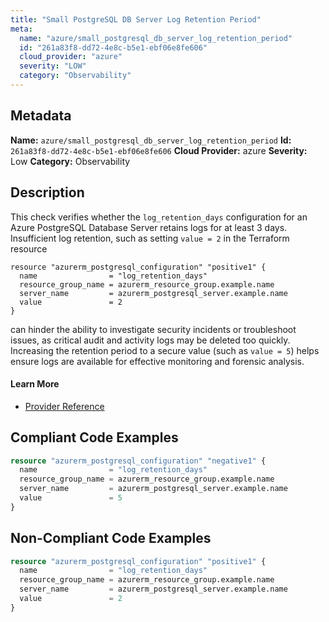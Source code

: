 ```yaml
---
title: "Small PostgreSQL DB Server Log Retention Period"
meta:
  name: "azure/small_postgresql_db_server_log_retention_period"
  id: "261a83f8-dd72-4e8c-b5e1-ebf06e8fe606"
  cloud_provider: "azure"
  severity: "LOW"
  category: "Observability"
---
```

## Metadata
**Name:** `azure/small_postgresql_db_server_log_retention_period`
**Id:** `261a83f8-dd72-4e8c-b5e1-ebf06e8fe606`
**Cloud Provider:** azure
**Severity:** Low
**Category:** Observability
## Description
This check verifies whether the `log_retention_days` configuration for an Azure PostgreSQL Database Server retains logs for at least 3 days. Insufficient log retention, such as setting `value = 2` in the Terraform resource

```
resource "azurerm_postgresql_configuration" "positive1" {
  name                = "log_retention_days"
  resource_group_name = azurerm_resource_group.example.name
  server_name         = azurerm_postgresql_server.example.name
  value               = 2
}
```

can hinder the ability to investigate security incidents or troubleshoot issues, as critical audit and activity logs may be deleted too quickly. Increasing the retention period to a secure value (such as `value = 5`) helps ensure logs are available for effective monitoring and forensic analysis.

#### Learn More

 - [Provider Reference](https://registry.terraform.io/providers/hashicorp/azurerm/latest/docs/resources/postgresql_configuration)


## Compliant Code Examples
```terraform
resource "azurerm_postgresql_configuration" "negative1" {
  name                = "log_retention_days"
  resource_group_name = azurerm_resource_group.example.name
  server_name         = azurerm_postgresql_server.example.name
  value               = 5
}
```
## Non-Compliant Code Examples
```terraform
resource "azurerm_postgresql_configuration" "positive1" {
  name                = "log_retention_days"
  resource_group_name = azurerm_resource_group.example.name
  server_name         = azurerm_postgresql_server.example.name
  value               = 2
}
```